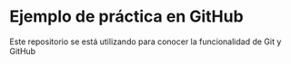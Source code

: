 # Ejemplo de práctica en GitHub
Este repositorio se está utilizando para conocer la funcionalidad de Git y GitHub